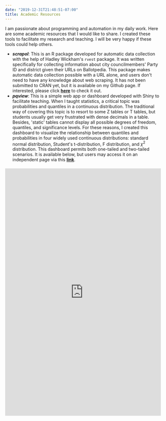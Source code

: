```yaml
---
date: "2019-12-31T21:48:51-07:00"
title: Academic Resources
---
```


I am passionate about programming and automation in my daily work. Here are some academic resources that I would like to share. I created these tools to facilitate my research and teaching. I will be very happy if these tools could help others.

* **_scrapol_**: This is an R package developed for automatic data collection with the help of Hadley Wickham's `rvest` package. It was written specifically for collecting information about city councilmembers' Party ID and district given their URLs on Ballotpedia. This package makes automatic data collection possible with a URL alone, and users don't need to have any knowledge about web scraping. It has not been submitted to CRAN yet, but it is available on my Github page. If interested, please click [**here**](https://github.com/huizhou68/scrapol) to check it out.
* **_pqview_**: This is a simple web app or dashboard developed with Shiny to facilitate teaching. When I taught statistics, a critical topic was probabilities and quantiles in a continuous distribution. The traditional way of covering this topic is to resort to some Z tables or T tables, but students usually get very frustrated with dense decimals in a table. Besides, 'static' tables cannot display all possible degrees of freedom, quantiles, and significance levels. For these reasons, I created this dashboard to visualize the relationship between quantiles and probabilities in four widely used continuous distributions: standard normal distribution, Student's t-distribution, F distribution, and $\chi^2$ distribution. This dashboard permits both one-tailed and two-tailed scenarios. It is available below, but users may access it on an independent page via this [**link**](https://huizhou68.shinyapps.io/pqview/).

<div style = "margin-top: 20px" class="box">
            <iframe height="800" width="100%" frameborder="no" src="https://huizhou68.shinyapps.io/pqview/"> </iframe>
        </div>
